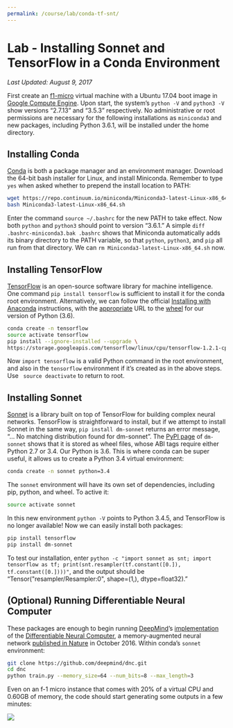 ```yaml
---
permalink: /course/lab/conda-tf-snt/
---
```

# Lab - Installing Sonnet and TensorFlow in a Conda Environment

*Last Updated: August 9, 2017*

First create an [f1-micro](https://cloud.google.com/compute/pricing#predefined_machine_types) virtual machine with a Ubuntu 17.04 boot image in [Google Compute Engine](http://realai.org/course/google-cloud-platform/#google-compute-engine). Upon start, the system’s `python -V` and `python3 -V` show versions “2.7.13” and “3.5.3” respectively. No administrative or root permissions are necessary for the following installations as `miniconda3` and new packages, including Python 3.6.1, will be installed under the home directory.

## Installing Conda

[Conda](http://realai.org/course/conda/) is both a package manager and an environment manager. Download the 64-bit bash installer for Linux, and install Miniconda. Remember to type `yes` when asked whether to prepend the install location to PATH:

```bash
wget https://repo.continuum.io/miniconda/Miniconda3-latest-Linux-x86_64.sh
bash Miniconda3-latest-Linux-x86_64.sh
```

Enter the command `source ~/.bashrc` for the new PATH to take effect. Now both `python` and `python3` should point to version “3.6.1.” A simple `diff .bashrc-miniconda3.bak .bashrc` shows that Miniconda automatically adds its binary directory to the PATH variable, so that `python`, `python3`, and `pip` all run from that directory. We can `rm Miniconda3-latest-Linux-x86_64.sh` now.

## Installing TensorFlow

[TensorFlow](https://www.tensorflow.org/) is an open-source software library for machine intelligence. One command `pip install tensorflow` is sufficient to install it for the conda root environment. Alternatively, we can follow the official [Installing with Anaconda](https://www.tensorflow.org/install/install_linux#InstallingAnaconda) instructions, with the [appropriate](https://www.tensorflow.org/install/install_linux#the_url_of_the_tensorflow_python_package) URL to the [wheel](http://realai.org/course/python/#wheel) for our version of Python (3.6).

```bash
conda create -n tensorflow
source activate tensorflow
pip install --ignore-installed --upgrade \
https://storage.googleapis.com/tensorflow/linux/cpu/tensorflow-1.2.1-cp36-cp36m-linux_x86_64.whl
```

Now `import tensorflow` is a valid Python command in the root environment, and also in the `tensorflow` environment if it’s created as in the above steps. Use ` source deactivate` to return to root.

## Installing Sonnet

[Sonnet](https://github.com/deepmind/sonnet) is a library built on top of TensorFlow for building complex neural networks. TensorFlow is straightforward to install, but if we attempt to install Sonnet in the same way, `pip install dm-sonnet` returns an error message, “… No matching distribution found for dm-sonnet”. The [PyPI page](https://pypi.python.org/pypi/dm-sonnet/1.9) of `dm-sonnet` shows that it is stored as wheel files, whose ABI tags require either Python 2.7 or 3.4. Our Python is 3.6. This is where conda can be super useful, it allows us to create a Python 3.4 virtual environment:

```bash
conda create -n sonnet python=3.4
```

The `sonnet` environment will have its own set of dependencies, including pip, python, and wheel. To active it:

```bash
source activate sonnet
```

In this new environment `python -V` points to Python 3.4.5, and TensorFlow is no longer available! Now we can easily install both packages:

```bash
pip install tensorflow
pip install dm-sonnet
```

To test our installation, enter `python -c "import sonnet as snt; import tensorflow as tf; print(snt.resampler(tf.constant([0.]), tf.constant([0.])))"`, and the output should be “Tensor("resampler/Resampler:0", shape=(1,), dtype=float32).”

## (Optional) Running Differentiable Neural Computer

These packages are enough to begin running [DeepMind](http://realai.org/labs/deepmind/)’s [implementation](https://github.com/deepmind/dnc) of the [Differentiable Neural Computer](https://deepmind.com/research/dnc/), a memory-augmented neural network [published in Nature](https://www.nature.com/articles/nature20101.epdf?author_access_token=ImTXBI8aWbYxYQ51Plys8NRgN0jAjWel9jnR3ZoTv0MggmpDmwljGswxVdeocYSurJ3hxupzWuRNeGvvXnoO8o4jTJcnAyhGuZzXJ1GEaD-Z7E6X_a9R-xqJ9TfJWBqz) in October 2016. Within conda’s `sonnet` environment:

```bash
git clone https://github.com/deepmind/dnc.git
cd dnc
python train.py --memory_size=64 --num_bits=8 --max_length=3
```

Even on an f-1 micro instance that comes with 20% of a virtual CPU and 0.60GB of memory, the code should start generating some outputs in a few minutes:

![](http://realai.org/course/lab/conda-tf-snt-1.png)

